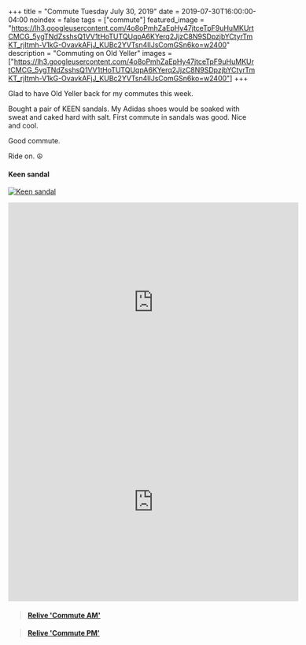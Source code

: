 +++
title =  "Commute Tuesday July 30, 2019"
date = 2019-07-30T16:00:00-04:00
noindex = false
tags = ["commute"]
featured_image = "https://lh3.googleusercontent.com/4o8oPmhZaEpHy47jtceTpF9uHuMKUrtCMCG_5ygTNdZsshsQ1VV1tHoTUTQUqpA6KYerq2JjzC8N9SDpzjbYCtyrTmKT_rjItmh-V1kG-OvavkAFjJ_KUBc2YVTsn4lIJsComGSn6ko=w2400"
description = "Commuting on Old Yeller"
images = ["https://lh3.googleusercontent.com/4o8oPmhZaEpHy47jtceTpF9uHuMKUrtCMCG_5ygTNdZsshsQ1VV1tHoTUTQUqpA6KYerq2JjzC8N9SDpzjbYCtyrTmKT_rjItmh-V1kG-OvavkAFjJ_KUBc2YVTsn4lIJsComGSn6ko=w2400"]
+++

Glad to have Old Yeller back for my commutes this week.

Bought a pair of KEEN sandals. My Adidas shoes would be soaked with sweat and caked hard with salt. First commute in sandals was good. Nice and cool.

Good commute.

Ride on. ☮

#### Keen sandal
[![Keen sandal](https://lh3.googleusercontent.com/gcDArrkP208d8qLL9NOyQX339KT7uhr7a5V86FpXAzjw_NuKCFG59nZF63YrCTkBdPD-IlchDsiU7Qpsafill6iXdL9jaYjaNkEQGRtnXG1h1AY2Xb8OJa9Lno4lsvpEiNP_bJk-Epo=w2400)](https://lh3.googleusercontent.com/gcDArrkP208d8qLL9NOyQX339KT7uhr7a5V86FpXAzjw_NuKCFG59nZF63YrCTkBdPD-IlchDsiU7Qpsafill6iXdL9jaYjaNkEQGRtnXG1h1AY2Xb8OJa9Lno4lsvpEiNP_bJk-Epo=w2400)


<iframe height='405' width='590' frameborder='0' allowtransparency='true' scrolling='no' src='https://www.strava.com/activities/2574925902/embed/2fe6756a9d842259f1e406ae158afe6373534dd6'></iframe>

<iframe height='405' width='590' frameborder='0' allowtransparency='true' scrolling='no' src='https://www.strava.com/activities/2576798861/embed/a2cb91a390c6dcdde875f1e583201600433a0666'></iframe>

<blockquote class="embedly-card" data-card-controls="0" data-card-key="f1631a41cb254ca5b035dc5747a5bd75"><h4><a href="https://www.relive.cc/view/gh38190010388?r=embed-site">Relive 'Commute AM'</a></h4></blockquote>
        <script async src="https://cdn.embedly.com/widgets/platform.js" charset="UTF-8"></script>

<blockquote class="embedly-card" data-card-controls="0" data-card-key="f1631a41cb254ca5b035dc5747a5bd75"><h4><a href="https://www.relive.cc/view/g38217689722?r=embed-site">Relive 'Commute PM'</a></h4></blockquote>
        <script async src="https://cdn.embedly.com/widgets/platform.js" charset="UTF-8"></script>
